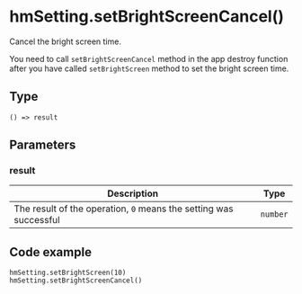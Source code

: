 
# hmSetting.setBrightScreenCancel()

Cancel the bright screen time.

You need to call `setBrightScreenCancel` method in the app destroy function after you have called `setBrightScreen` method to set the bright screen time.

## Type[​](/docs/1.0/reference/device-app-api/hmSetting/setBrightScreenCancel/#type "Direct link to Type")

```
() => result  

```
## Parameters[​](/docs/1.0/reference/device-app-api/hmSetting/setBrightScreenCancel/#parameters "Direct link to Parameters")

### result[​](/docs/1.0/reference/device-app-api/hmSetting/setBrightScreenCancel/#result "Direct link to result")

| Description | Type |
| --- | --- |
| The result of the operation, `0` means the setting was successful | `number` |

## Code example[​](/docs/1.0/reference/device-app-api/hmSetting/setBrightScreenCancel/#code-example "Direct link to Code example")

```
hmSetting.setBrightScreen(10)  
hmSetting.setBrightScreenCancel()  

```
